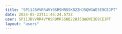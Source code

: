 ```yaml
---
title: "SP11JBVVRR4VY0SR9MRSSKB22HJ5QWGWE3E9CEJPT"
date: 2024-05-23T11:48:24.572Z
user: SP11JBVVRR4VY0SR9MRSSKB22HJ5QWGWE3E9CEJPT
layout: "users"
---
```

    